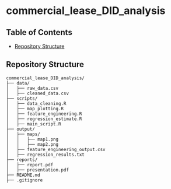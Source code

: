 # commercial_lease_DID_analysis

## Table of Contents
- [Repository Structure](#repository-structure)

## Repository Structure
```plaintext
commercial_lease_DID_analysis/
├── data/                       
│   ├── raw_data.csv
│   ├── cleaned_data.csv
├── scripts/                  
│   ├── data_cleaning.R
│   ├── map_plotting.R
│   ├── feature_engineering.R
│   ├── regression_estimate.R
│   ├── main_script.R           
├── output/                   
│   ├── maps/                   
│   │   ├── map1.png
│   │   ├── map2.png
│   ├── feature_engineering_output.csv
│   ├── regression_results.txt 
├── reports/                    
│   ├── report.pdf
│   ├── presentation.pdf
├── README.md               
├── .gitignore   
```
